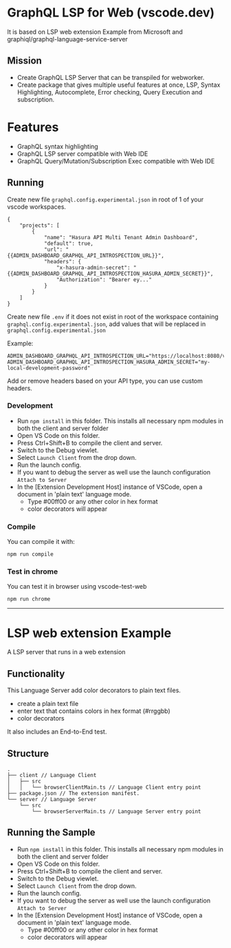 # GraphQL LSP for Web (vscode.dev)

It is based on LSP web extension Example from Microsoft and graphiql/graphql-language-service-server

## Mission

- Create GraphQL LSP Server that can be transpiled for webworker.
- Create package that gives multiple useful features at once, LSP, Syntax Highlighting, Autocomplete, Error checking, Query Execution and subscription.

# Features

- GraphQL syntax highlighting
- GraphQL LSP server compatible with Web IDE
- GraphQL Query/Mutation/Subscription Exec compatible with Web IDE

## Running

Create new file `graphql.config.experimental.json` in root of 1 of your vscode workspaces.

```
{
    "projects": [
        {
            "name": "Hasura API Multi Tenant Admin Dashboard",
            "default": true,
            "url": "{{ADMIN_DASHBOARD_GRAPHQL_API_INTROSPECTION_URL}}",
            "headers": {
                "x-hasura-admin-secret": "{{ADMIN_DASHBOARD_GRAPHQL_API_INTROSPECTION_HASURA_ADMIN_SECRET}}",
                "Authorization": "Bearer ey..."
            }
        }
    ]
}
```

Create new file `.env` if it does not exist in root of the workspace containing `graphql.config.experimental.json`, add values that will be replaced in `graphql.config.experimental.json`

Example:

```
ADMIN_DASHBOARD_GRAPHQL_API_INTROSPECTION_URL="https://localhost:8080/v1/graphql"
ADMIN_DASHBOARD_GRAPHQL_API_INTROSPECTION_HASURA_ADMIN_SECRET="my-local-development-password"
```

Add or remove headers based on your API type, you can use custom headers.

### Development

- Run `npm install` in this folder. This installs all necessary npm modules in both the client and server folder
- Open VS Code on this folder.
- Press Ctrl+Shift+B to compile the client and server.
- Switch to the Debug viewlet.
- Select `Launch Client` from the drop down.
- Run the launch config.
- If you want to debug the server as well use the launch configuration `Attach to Server`
- In the [Extension Development Host] instance of VSCode, open a document in 'plain text' language mode.
  - Type #00ff00 or any other color in hex format
  - color decorators will appear

### Compile

You can compile it with:

```
npm run compile
```

### Test in chrome

You can test it in browser using vscode-test-web

```
npm run chrome
```

---

# LSP web extension Example

A LSP server that runs in a web extension

## Functionality

This Language Server add color decorators to plain text files.

- create a plain text file
- enter text that contains colors in hex format (#rrggbb)
- color decorators

It also includes an End-to-End test.

## Structure

```
.
├── client // Language Client
│   ├── src
│   │   └── browserClientMain.ts // Language Client entry point
├── package.json // The extension manifest.
└── server // Language Server
    └── src
        └── browserServerMain.ts // Language Server entry point
```

## Running the Sample

- Run `npm install` in this folder. This installs all necessary npm modules in both the client and server folder
- Open VS Code on this folder.
- Press Ctrl+Shift+B to compile the client and server.
- Switch to the Debug viewlet.
- Select `Launch Client` from the drop down.
- Run the launch config.
- If you want to debug the server as well use the launch configuration `Attach to Server`
- In the [Extension Development Host] instance of VSCode, open a document in 'plain text' language mode.
  - Type #00ff00 or any other color in hex format
  - color decorators will appear
